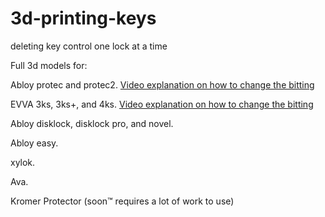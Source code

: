 # 3d-printing-keys
deleting key control one lock at a time


Full 3d models for: 

Abloy protec and protec2. [Video explanation on how to change the bitting](https://youtu.be/DdlPNktke2k)

EVVA 3ks, 3ks+, and 4ks. [Video explanation on how to change the bitting](https://youtu.be/aa3Vx-xxFg4)

Abloy disklock, disklock pro, and novel.

Abloy easy.

xylok.

Ava.

Kromer Protector (soon™ requires a lot of work to use)
